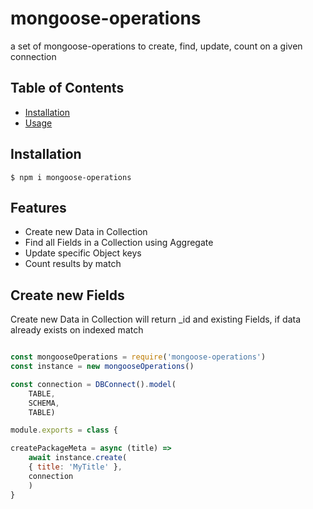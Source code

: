 # mongoose-operations
a set of mongoose-operations to create, find, update, count on a given connection

## Table of Contents

- [Installation](#installation)
- [Usage](#usage)

## Installation

```
$ npm i mongoose-operations
```

## Features

  * Create new Data in Collection 
  * Find all Fields in a Collection using Aggregate
  * Update specific Object keys
  * Count results by match

## Create new Fields

Create new Data in Collection will return _id and existing Fields, if data already exists on indexed match

```js

const mongooseOperations = require('mongoose-operations')
const instance = new mongooseOperations()

const connection = DBConnect().model(
    TABLE,
    SCHEMA,
    TABLE)

module.exports = class {

createPackageMeta = async (title) => 
    await instance.create(
    { title: 'MyTitle' }, 
    connection
    )
}
```
